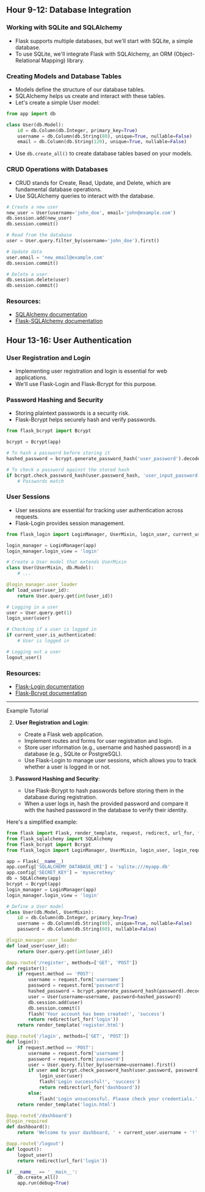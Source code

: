 ## Hour 9-12: Database Integration

### **Working with SQLite and SQLAlchemy**

- Flask supports multiple databases, but we'll start with SQLite, a simple database.
- To use SQLite, we'll integrate Flask with SQLAlchemy, an ORM (Object-Relational Mapping) library.

### **Creating Models and Database Tables**

- Models define the structure of our database tables.
- SQLAlchemy helps us create and interact with these tables.
- Let's create a simple User model:

```python
from app import db

class User(db.Model):
    id = db.Column(db.Integer, primary_key=True)
    username = db.Column(db.String(80), unique=True, nullable=False)
    email = db.Column(db.String(120), unique=True, nullable=False)
```

- Use `db.create_all()` to create database tables based on your models.

### **CRUD Operations with Databases**

- CRUD stands for Create, Read, Update, and Delete, which are fundamental database operations.
- Use SQLAlchemy queries to interact with the database.

```python
# Create a new user
new_user = User(username='john_doe', email='john@example.com')
db.session.add(new_user)
db.session.commit()

# Read from the database
user = User.query.filter_by(username='john_doe').first()

# Update data
user.email = 'new_email@example.com'
db.session.commit()

# Delete a user
db.session.delete(user)
db.session.commit()
```

### **Resources:**

- [SQLAlchemy documentation](https://docs.sqlalchemy.org/en/20/)
- [Flask-SQLAlchemy documentation](https://flask-sqlalchemy.palletsprojects.com/)

## Hour 13-16: User Authentication

### **User Registration and Login**

- Implementing user registration and login is essential for web applications.
- We'll use Flask-Login and Flask-Bcrypt for this purpose.

### **Password Hashing and Security**

- Storing plaintext passwords is a security risk.
- Flask-Bcrypt helps securely hash and verify passwords.

```python
from flask_bcrypt import Bcrypt

bcrypt = Bcrypt(app)

# To hash a password before storing it
hashed_password = bcrypt.generate_password_hash('user_password').decode('utf-8')

# To check a password against the stored hash
if bcrypt.check_password_hash(user.password_hash, 'user_input_password'):
    # Passwords match
```

### **User Sessions**

- User sessions are essential for tracking user authentication across requests.
- Flask-Login provides session management.

```python
from flask_login import LoginManager, UserMixin, login_user, current_user, login_required, logout_user

login_manager = LoginManager(app)
login_manager.login_view = 'login'

# Create a User model that extends UserMixin
class User(UserMixin, db.Model):
    # ...

@login_manager.user_loader
def load_user(user_id):
    return User.query.get(int(user_id))

# Logging in a user
user = User.query.get(1)
login_user(user)

# Checking if a user is logged in
if current_user.is_authenticated:
    # User is logged in

# Logging out a user
logout_user()
```

### **Resources:**

- [Flask-Login documentation](https://flask-login.palletsprojects.com/)
- [Flask-Bcrypt documentation](https://flask-bcrypt.readthedocs.io/)

---

Example Tutorial

2. **User Registration and Login**:

   - Create a Flask web application.
   - Implement routes and forms for user registration and login.
   - Store user information (e.g., username and hashed password) in a database (e.g., SQLite or PostgreSQL).
   - Use Flask-Login to manage user sessions, which allows you to track whether a user is logged in or not.

3. **Password Hashing and Security**:

   - Use Flask-Bcrypt to hash passwords before storing them in the database during registration.
   - When a user logs in, hash the provided password and compare it with the hashed password in the database to verify their identity.

Here's a simplified example:

```python
from flask import Flask, render_template, request, redirect, url_for, flash
from flask_sqlalchemy import SQLAlchemy
from flask_bcrypt import Bcrypt
from flask_login import LoginManager, UserMixin, login_user, login_required, logout_user, current_user

app = Flask(__name__)
app.config['SQLALCHEMY_DATABASE_URI'] = 'sqlite:///myapp.db'
app.config['SECRET_KEY'] = 'mysecretkey'
db = SQLAlchemy(app)
bcrypt = Bcrypt(app)
login_manager = LoginManager(app)
login_manager.login_view = 'login'

# Define a User model
class User(db.Model, UserMixin):
    id = db.Column(db.Integer, primary_key=True)
    username = db.Column(db.String(80), unique=True, nullable=False)
    password = db.Column(db.String(60), nullable=False)

@login_manager.user_loader
def load_user(user_id):
    return User.query.get(int(user_id))

@app.route('/register', methods=['GET', 'POST'])
def register():
    if request.method == 'POST':
        username = request.form['username']
        password = request.form['password']
        hashed_password = bcrypt.generate_password_hash(password).decode('utf-8')
        user = User(username=username, password=hashed_password)
        db.session.add(user)
        db.session.commit()
        flash('Your account has been created!', 'success')
        return redirect(url_for('login'))
    return render_template('register.html')

@app.route('/login', methods=['GET', 'POST'])
def login():
    if request.method == 'POST':
        username = request.form['username']
        password = request.form['password']
        user = User.query.filter_by(username=username).first()
        if user and bcrypt.check_password_hash(user.password, password):
            login_user(user)
            flash('Login successful!', 'success')
            return redirect(url_for('dashboard'))
        else:
            flash('Login unsuccessful. Please check your credentials.', 'danger')
    return render_template('login.html')

@app.route('/dashboard')
@login_required
def dashboard():
    return 'Welcome to your dashboard, ' + current_user.username + '!'

@app.route('/logout')
def logout():
    logout_user()
    return redirect(url_for('login'))

if __name__ == '__main__':
    db.create_all()
    app.run(debug=True)
```
